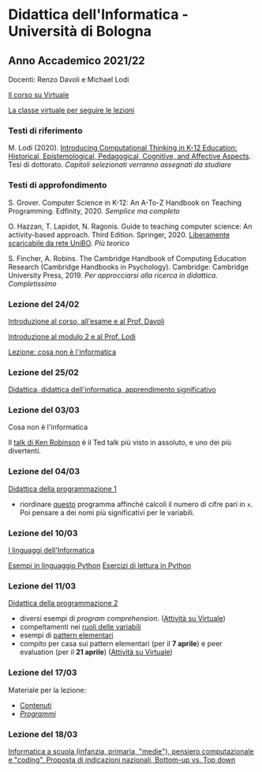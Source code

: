 # Didattica dell'Informatica - Università di Bologna

## Anno Accademico 2021/22

Docenti: Renzo Davoli e Michael Lodi

[Il corso su Virtuale](https://virtuale.unibo.it/course/view.php?id=25799)

[La classe virtuale per seguire le lezioni](https://teams.microsoft.com/l/meetup-join/19%3ameeting_YjZjZGQ3NGQtM2VjNC00MTEyLThjN2YtZjhjZDRlZDVlYzY2%40thread.v2/0?context=%7b%22Tid%22%3a%22e99647dc-1b08-454a-bf8c-699181b389ab%22%2c%22Oid%22%3a%221336b26d-f91b-4c13-a7f4-0e3924442a79%22%7d)

### Testi di riferimento

M. Lodi (2020). [Introducing Computational Thinking in K-12 Education: Historical, Epistemological, Pedagogical, Cognitive, and Affective Aspects](http://amsdottorato.unibo.it/9188/1/Tesi_Dottorato_Lodi.pdf). Tesi di dottorato. *Capitoli selezionati verranno assegnati da studiare*

### Testi di approfondimento

S. Grover. Computer Science in K-12: An A-To-Z Handbook on Teaching Programming. Edfinity, 2020. *Semplice ma completo*

O. Hazzan, T. Lapidot, N. Ragonis. Guide to teaching computer science: An activity-based approach. Third Edition. Springer, 2020. [Liberamente scaricabile da rete UniBO](https://link.springer.com/book/10.1007/978-3-030-39360-1). *Più teorico*

S. Fincher, A. Robins. The Cambridge Handbook of Computing Education Research (Cambridge Handbooks in Psychology). Cambridge: Cambridge University Press, 2019. *Per approcciarsi alla ricerca in didattica. Completissimo*

### Lezione del 24/02

[Introduzione al corso, all'esame e al Prof. Davoli](http://cs.unibo.it/~renzo/csed22/intro22.pdf)

[Introduzione al modulo 2 e al Prof. Lodi](https://www.cs.unibo.it/~michael.lodi2/csed2022/intro22_ML.pdf)

[Lezione: cosa non è l'informatica](http://cs.unibo.it/~renzo/csed22/noinfo.pdf)

### Lezione del 25/02

[Didattica, didattica dell'informatica, apprendimento significativo](https://www.cs.unibo.it/~michael.lodi2/csed2022/didattica_informatica_ML.pdf)


### Lezione del 03/03

Cosa non è l'informatica

Il [talk di Ken Robinson](https://www.ted.com/talks/sir_ken_robinson_do_schools_kill_creativity?language=it) è il Ted talk più visto in assoluto, e uno dei più divertenti.

### Lezione del 04/03

[Didattica della programmazione 1](https://www.cs.unibo.it/~michael.lodi2/csed2022/didattica_programmazone_ML_1.pdf)

- riordinare <a href="https://acos.cs.hut.fi/html/jsparsons/jsparsons-python-custom/exercise?name=Un%20programma...%20brutto!%20(da%20Violetta%20Lonati%2C%20UniMI)&initial=def%20brutto(x)%3A%5Cn%20%20%20%20c%20%3D%200%5Cn%20%20%20%20while%20x%20%3E%200%3A%5Cn%20%20%20%20%20%20%20%20a%20%3D%20x%20%25%2010%5Cn%20%20%20%20%20%20%20%20b%20%3D%201%20-%20a%252%5Cn%20%20%20%20%20%20%20%20c%20%2B%3D%20b%5Cn%20%20%20%20%20%20%20%20x%20%2F%2F%3D%2010%5Cn%20%20%20%20return%20c&instructions=-%20Riordinare%20le%20istruzioni%0D%0A-%20Pensare%20a%20dei%20nomi%20pi%C3%B9%20significativi%20per%20le%20variabili&description=Il%20programma%20deve%20calcolare%20il%20numero%20di%20cifre%20pari%20nel%20numero%20x">questo</a> programma affinché calcoli il numero di cifre pari in ```x```. Poi pensare a dei nomi più significativi per le variabili.

### Lezione del 10/03

[I linguaggi dell'Informatica](http://cs.unibo.it/~renzo/csed22/linguaggi.pdf)

[Esempi in linguaggio Python](esempi/esempi_python.md)
[Esercizi di lettura in Python](esempi/lettura_python.md)

### Lezione del 11/03

[Didattica della programmazione 2](https://www.cs.unibo.it/~michael.lodi2/csed2022/didattica_programmazone_ML_2.pdf)

- diversi esempi di *program comprehension*. ([Attività su Virtuale](https://virtuale.unibo.it/mod/quiz/view.php?id=811706))
- compeltamenti nei [ruoli delle variabili](pages/ruoli_variabili.md)
- esempi di [pattern elementari](pages/pattern_cicli.md)
- compito per casa sui pattern elementari (per il **7 aprile**) e peer evaluation (per il **21 aprile**) ([Attività su Virtuale](https://virtuale.unibo.it/course/view.php?id=25799#section-1))

### Lezione del 17/03

Materiale per la lezione:

* [Contenuti](pages/contenuti.md)
* [_Programmi_](pages/programmi.md)

### Lezione del 18/03

[Informatica a scuola (infanzia, primaria, "medie"), pensiero computazionale e "coding", Proposta di indicazioni nazionali, Bottom-up vs. Top down](https://www.cs.unibo.it/~michael.lodi2/csed2022/infoscuola_ML.pdf)





[comment]: # (*Una versione **ridotta** delle slide di oggi è scaricabile* qui. *Dopo la lezione, verrà rimossa e pubblicata la versione contenente anche attività, problemi e soluzioni.*)

[comment]: # (  )

